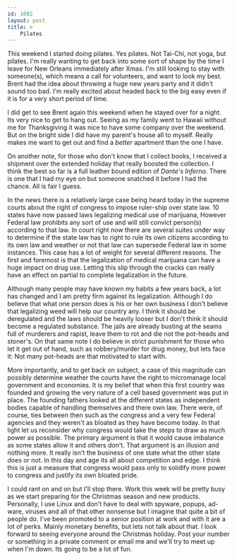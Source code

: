 ```yaml
---
id: 1082
layout: post
title: >
    Pilates
---
```


This weekend I started doing pilates. Yes pilates. Not Tai-Chi, not yoga, but pilates. I'm really wanting to get back into some sort of shape by the time I leave for New Orleans immediately after Xmas. I'm still looking to stay with someone(s), which means a call for volunteers, and want to look my best. Brent had the idea about throwing a huge new years party and it didn't sound too bad. I'm really excited about headed back to the big easy even if it is for a very short period of time.

I did get to see Brent again this weekend when he stayed over for a night. Its very nice to get to hang out. Seeing as my family went to Hawaii without me for Thanksgiving it was nice to have some company over the weekend. But on the bright side I did have my parent's house all to myself. Really makes me want to get out and find a _better_ apartment than the one I have.

On another note, for those who don't know that I collect books, I received a shipment over the extended holiday that really boosted the collection. I think the best so far is a full leather bound edition of <i>Dante's Inferno</i>. There is one that I had my eye on but someone snatched it before I had the chance. All is fair I guess.

In the news there is a relatively large case being heard today in the supreme courts about the right of congress to impose ruler-ship over state law. 10 states have now passed laws legalizing medical use of marijuana, However Federal law prohibits any sort of use and will still convict person(s) according to that law. In court right now there are several suites under way to determine if the state law has to right to rule its own citizens according to its own law and weather or not that law can supersede Federal law in some instances. This case has a lot of weight for several different reasons. The first and foremost is that the legalization of medical marijuana can have a huge impact on drug use. Letting this slip through the cracks can really have an effect on partial to complete legalization in the future.

Although many people may have known my habits a few years back, a lot has changed and I am pretty firm against its legalization. Although I do believe that what one person does is his or her own business I don't believe that legalizing weed will help our country any. I think it should be deregulated and the laws should be heavily looser but I don't think it should become a regulated substance. The jails are already busting at the seams full of murderers and rapist, leave them to rot and die not the pot-heads and stoner's. On that same note I do believe in strict punishment for those who let it get out of hand, such as robbery/murder for drug money, but lets face it: Not many pot-heads are that motivated to start with.

More importantly, and to get back on subject, a case of this magnitude can possibly determine weather the courts have the right to micromanage local government and economies. It is my belief that when this first country was founded and growing the very nature of a cell based government was put in place. The founding fathers looked at the different states as independent bodies capable of handling themselves and there own law. There were, of course, ties between then such as the congress and a very few Federal agencies and they weren't as bloated as they have become today. In that light let us reconsider why congress would take the steps to draw as much power as possible. The primary argument is that it would cause imbalance as some states allow it and others don't. That argument is an illusion and nothing more. It really isn't the business of one state what the other state does or not. In this day and age its all about competition and edge. I think this is just a measure that congress would pass only to solidify more power to congress and justify its own bloated pride.

I could rant on and on but I'll stop there. Work this week will be pretty busy as we start preparing for the Christmas season and new products. Personally, I use Linux and don't have to deal with spyware, popups, ad-ware, viruses and all of that other nonsense but I imagine that quite a bit of people do. I've been promoted to a senior position at work and with it are a lot of perks. Mainly monetary benefits, but lets not talk about that. I look forward to seeing everyone around the Christmas holiday. Post your number or something in a private comment or email me and we'll try to meet up when I'm down. Its going to be a lot of fun.
